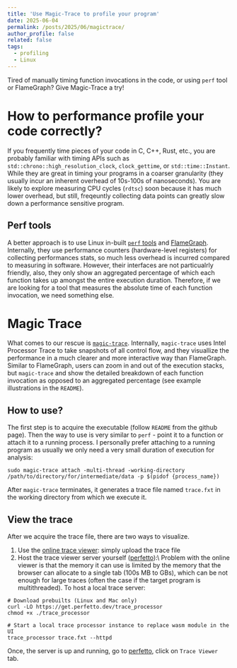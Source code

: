 ```yaml
---
title: 'Use Magic-Trace to profile your program'
date: 2025-06-04
permalink: /posts/2025/06/magictrace/
author_profile: false
related: false
tags:
  - profiling
  - Linux
---
```


Tired of manually timing function invocations in the code, or using `perf` tool or FlameGraph? Give Magic-Trace a try!

How to performance profile your code correctly?
======
If you frequently time pieces of your code in C, C++, Rust, etc., you are probably familiar with timing APIs such as `std::chrono::high_resolution_clock`, `clock_gettime`, or `std::time::Instant`. While they are great in timing your programs in a coarser granularity (they usually incur an inherent overhead of 10s-100s of nanoseconds). You are likely to explore measuring CPU cycles (`rdtsc`) soon because it has much lower overhead, but still, freqeuntly collecting data points can greatly slow down a performance sensitive program.

Perf tools
------
A better approach is to use Linux in-built [`perf` tools](https://perfwiki.github.io/main/) and [FlameGraph](https://github.com/brendangregg/FlameGraph). Internally, they use performance counters (hardware-level registers) for collecting performances stats, so much less overhead is incurred compared to measuring in software. However, their interfaces are not particualrly friendly, also, they only show an aggregated percentage of which each function takes up amongst the entire execution duration. Therefore, if we are looking for a tool that measures the absolute time of each function invocation, we need something else.

Magic Trace
======
What comes to our rescue is [`magic-trace`](https://github.com/janestreet/magic-trace). Internally, `magic-trace` uses Intel Processor Trace to take snapshots of all control flow, and they visuallize the performance in a much clearer and more interactive way than FlameGraph. Similar to FlameGraph, users can zoom in and out of the execution stacks, but `magic-trace` and show the detailed breakdown of each function invocation as opposed to an aggregated percentage (see example illustrations in the `README`).

How to use?
------
The first step is to acquire the executable (follow `README` from the github page). Then the way to use is very similar to `perf` - point it to a function or attach it to a running process. I personally prefer attaching to a running program as usually we only need a very small duration of execution for analysis:
```
sudo magic-trace attach -multi-thread -working-directory /path/to/directory/for/intermediate/data -p $(pidof {process_name})
```
After `magic-trace` terminates, it generates a trace file named `trace.fxt` in the working directory from which we execute it.

View the trace
------
After we acquire the trace file, there are two ways to visualize.
1. Use the [online trace viewer](https://magic-trace.org/): simply upload the trace file
2. Host the trace viewer server yourself ([perfetto](https://perfetto.dev/docs/quickstart/trace-analysis)):\\
Problem with the online viewer is that the memory it can use is limited by the memory that the browser can allocate to a single tab (100s MB to GBs), which can be not enough for large traces (often the case if the target program is multithreaded). To host a local trace server:

```
# Download prebuilts (Linux and Mac only)
curl -LO https://get.perfetto.dev/trace_processor
chmod +x ./trace_processor

# Start a local trace processor instance to replace wasm module in the UI
trace_processor trace.fxt --httpd
```
Once, the server is up and running, go to [perfetto](https://perfetto.dev/docs/quickstart/trace-analysis), click on `Trace Viewer` tab.